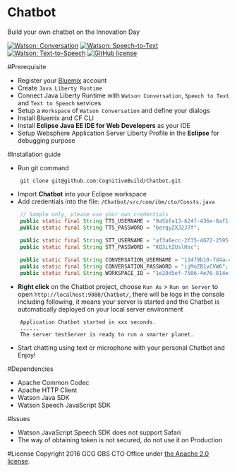 # Chatbot
Build your own chatbot on the Innovation Day

[![Watson: Conversation](https://img.shields.io/badge/watson-conversation-5596e6.svg?style=flat)](https://github.com/CognitiveBuild/Chatbot)
[![Watson: Speech-to-Text](https://img.shields.io/badge/watson-speech--to--text-994fd7.svg?style=flat)](https://github.com/CognitiveBuild/Chatbot)
[![Watson: Text-to-Speech](https://img.shields.io/badge/watson-text--to--speech-994fd7.svg?style=flat)](https://github.com/CognitiveBuild/Chatbot)
[![GitHub license](https://img.shields.io/badge/license-Apache%202-blue.svg)](https://raw.githubusercontent.com/CognitiveBuild/Chatbot/master/LICENSE)

#Prerequisite
* Register your [Bluemix](https://bluemix.net/) account
* Create `Java Liberty Runtime`
* Connect Java Liberty Runtime with `Watson Conversation`, `Speech to Text` and `Text to Speech` services
* Setup a `Workspace` of `Watson Conversation` and define your dialogs
* Install Bluemix and CF CLI
* Install **Eclipse Java EE IDE for Web Developers** as your IDE
* Setup Websphere Application Server Liberty Profile in the **Eclipse** for debugging purpose

#Installation guide
* Run git command
```shell
	git clone git@github.com:CognitiveBuild/Chatbot.git
```
* Import **Chatbot** into your Eclipse workspace
* Add credentials into the file: `/Chatbot/src/com/ibm/cto/Consts.java`
```java
	// Sample only, please use your own credentials
	public static final String TTS_USERNAME = "9a5bfa13-624f-436e-8af1-fc677a59a123";
	public static final String TTS_PASSWORD = "berqyZXJ2J7f";
	
	public static final String STT_USERNAME = "af3a6ecc-2f35-4672-2595-35e15bcd758a";
	public static final String STT_PASSWORD = "KQ3itZUslHsc";

	public static final String CONVERSATION_USERNAME = "134f9b10-7d4a-4e4f-92a0-7372f67331f7";
	public static final String CONVERSATION_PASSWORD = "ijMoZB1vCVW6";
	public static final String WORKSPACE_ID = "1e28d5ef-7506-4e76-814e-e83f3cbe6816";
```
* **Right click** on the Chatbot project, choose `Run As` &gt; `Run on Server` to open `http://localhost:9080/Chatbot/`, there will be logs in the console including following, it means your server is started and the Chatbot is automatically deployed on your local server environment
```console
	Application Chatbot started in xxx seconds.
	......
	The server testServer is ready to run a smarter planet.
```
* Start chatting using text or microphone with your personal Chatbot and Enjoy!

#Dependencies
* Apache Common Codec
* Apache HTTP Client
* Watson Java SDK
* Watson Speech JavaScript SDK

#Issues
* Watson JavaScript Speech SDK does not support Safari
* The way of obtaining token is not secured, do not use it on Production

#License
Copyright 2016 GCG GBS CTO Office under [the Apache 2.0 license](LICENSE).
